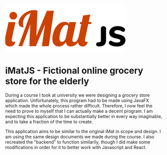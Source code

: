 ![iMatJS logo](iMatJS_logo.png)

# iMatJS - Fictional online grocery store for the elderly

During a course I took at university we were designing a grocery store application.
Unfortunately, this program had to be made using JavaFX which made the whole process rather difficult.
Therefore, I now feel the need to prove to myself that I can actually make a decent program.
I am expecting this application to be substantially better in every way imaginable, and to take a fraction of the time to create.

This application aims to be similar to the original iMat in scope and design.
I am using the same design documents we made during the course. I also recreated the "backend" to function similarily,
though I did make some modifications in order for it to better work with Javascript and React.
